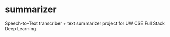 # summarizer
Speech-to-Text transcriber + text summarizer project for UW CSE Full Stack Deep Learning
